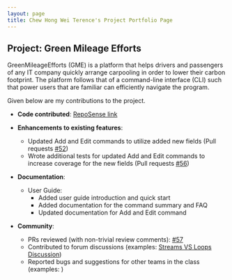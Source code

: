 ```yaml
---
layout: page
title: Chew Hong Wei Terence's Project Portfolio Page
---
```


## Project: Green Mileage Efforts

GreenMileageEfforts (GME) is a platform that helps drivers and passengers of any IT company quickly arrange carpooling in order to lower their carbon footprint. The platform follows that of a command-line interface (CLI) such that power users that are familiar can efficiently navigate the program.

Given below are my contributions to the project.

* **Code contributed**: [RepoSense link](https://nus-cs2103-ay2021s2.github.io/tp-dashboard/?search=&sort=groupTitle&sortWithin=title&timeframe=commit&mergegroup=&groupSelect=groupByRepos&breakdown=true&checkedFileTypes=docs~functional-code~test-code~other&since=&tabOpen=true&tabType=authorship&tabAuthor=chewterence&tabRepo=AY2021S2-CS2103T-W10-1%2Ftp%5Bmaster%5D&authorshipIsMergeGroup=false&authorshipFileTypes=docs~functional-code~test-code)

* **Enhancements to existing features**:
  * Updated Add and Edit commands to utilize added new fields (Pull requests [\#52](https://github.com/AY2021S2-CS2103T-W10-1/tp/commit/cc6891e016c15be52a00996aa8a74f383efb2e7e))
  * Wrote additional tests for updated Add and Edit commands to increase coverage for the new fields (Pull requests [\#56](https://github.com/AY2021S2-CS2103T-W10-1/tp/commit/85b7432bce0d7bbc5dba1b961959e919b297f6d8))

* **Documentation**:
  * User Guide:
    * Added user guide introduction and quick start
    * Added documentation for the command summary and FAQ
    * Updated documentation for Add and Edit command

* **Community**:
  * PRs reviewed (with non-trivial review comments): [\#57](https://github.com/AY2021S2-CS2103T-W10-1/tp/pull/57)
  * Contributed to forum discussions (examples: [Streams VS Loops Discussion](https://github.com/nus-cs2103-AY2021S2/forum/issues/145))
  * Reported bugs and suggestions for other teams in the class (examples: )
